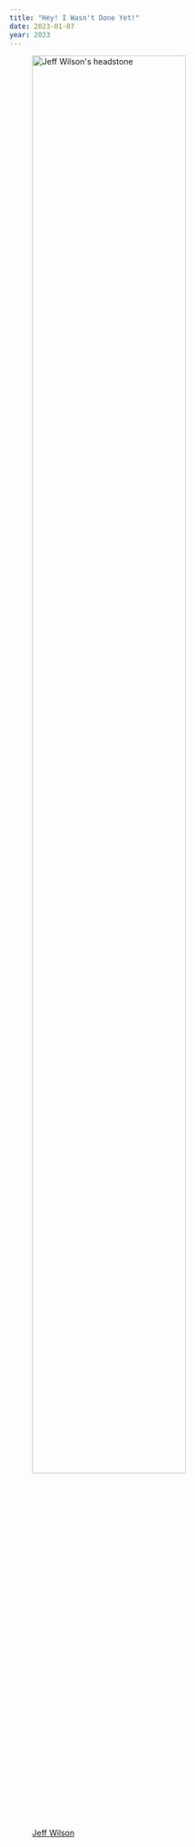```yaml
---
title: "Hey! I Wasn't Done Yet!"
date: 2023-01-07
year: 2023
---
```


<figure class="center">
  <img src="{{'/files/2023/jeff-headstone.jpg' | relative_url}}" alt="Jeff Wilson's headstone" width="80%" class="centered">
  <figcaption><a href="{{'/2018/03/20/goodbye-jeff/' | relative_url}}">Jeff Wilson</a></figcaption>
</figure>
